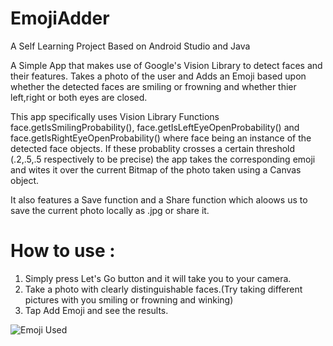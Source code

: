 # EmojiAdder
A Self Learning Project Based on Android Studio and Java

A Simple App that makes use of Google's Vision Library to detect faces and their features. Takes a photo of the user and Adds an Emoji based upon whether the detected faces are smiling or frowning and whether thier left,right or both eyes are closed.

This app specifically uses Vision Library Functions face.getIsSmilingProbability(), face.getIsLeftEyeOpenProbability() and face.getIsRightEyeOpenProbability() where face being an instance of the detected face objects. If these probablity crosses a certain threshold (.2,.5,.5 respectively to be precise) the app takes the corresponding emoji and wites it over the current Bitmap of the photo taken using a Canvas object.

It also features a Save function and a Share function which aloows us to save the current photo locally as .jpg or share it.

# How to use : 
1) Simply press Let's Go button and it will take you to your camera.
2) Take a photo with clearly distinguishable faces.(Try taking different pictures with you smiling or frowning and winking)
3) Tap Add Emoji and see the results.

![Emoji Used](https://github.com/kastub611/EmojiAdder/blob/master/Capture.JPG)
